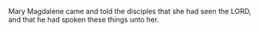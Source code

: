 Mary Magdalene came and told the disciples that she had seen the LORD, and that he had spoken these things unto her.
